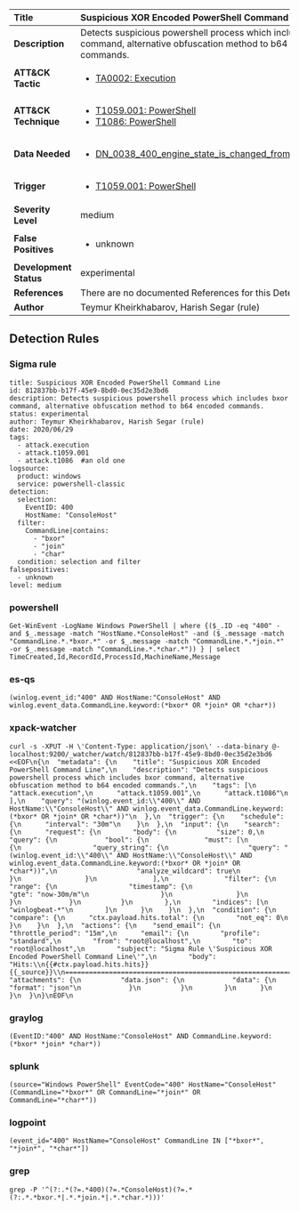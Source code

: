 | Title                    | Suspicious XOR Encoded PowerShell Command Line       |
|:-------------------------|:------------------|
| **Description**          | Detects suspicious powershell process which includes bxor command, alternative obfuscation method to b64 encoded commands. |
| **ATT&amp;CK Tactic**    |  <ul><li>[TA0002: Execution](https://attack.mitre.org/tactics/TA0002)</li></ul>  |
| **ATT&amp;CK Technique** | <ul><li>[T1059.001: PowerShell](https://attack.mitre.org/techniques/T1059.001)</li><li>[T1086: PowerShell](https://attack.mitre.org/techniques/T1086)</li></ul>  |
| **Data Needed**          | <ul><li>[DN_0038_400_engine_state_is_changed_from_none_to_available](../Data_Needed/DN_0038_400_engine_state_is_changed_from_none_to_available.md)</li></ul>  |
| **Trigger**              | <ul><li>[T1059.001: PowerShell](../Triggers/T1059.001.md)</li></ul>  |
| **Severity Level**       | medium |
| **False Positives**      | <ul><li>unknown</li></ul>  |
| **Development Status**   | experimental |
| **References**           |  There are no documented References for this Detection Rule yet  |
| **Author**               | Teymur Kheirkhabarov, Harish Segar (rule) |


## Detection Rules

### Sigma rule

```
title: Suspicious XOR Encoded PowerShell Command Line
id: 812837bb-b17f-45e9-8bd0-0ec35d2e3bd6
description: Detects suspicious powershell process which includes bxor command, alternative obfuscation method to b64 encoded commands.
status: experimental
author: Teymur Kheirkhabarov, Harish Segar (rule)
date: 2020/06/29
tags:
  - attack.execution
  - attack.t1059.001
  - attack.t1086  #an old one
logsource:
  product: windows
  service: powershell-classic
detection:
  selection:
    EventID: 400
    HostName: "ConsoleHost"
  filter:
    CommandLine|contains:
      - "bxor"
      - "join"
      - "char"
  condition: selection and filter
falsepositives:
  - unknown
level: medium

```





### powershell
    
```
Get-WinEvent -LogName Windows PowerShell | where {($_.ID -eq "400" -and $_.message -match "HostName.*ConsoleHost" -and ($_.message -match "CommandLine.*.*bxor.*" -or $_.message -match "CommandLine.*.*join.*" -or $_.message -match "CommandLine.*.*char.*")) } | select TimeCreated,Id,RecordId,ProcessId,MachineName,Message
```


### es-qs
    
```
(winlog.event_id:"400" AND HostName:"ConsoleHost" AND winlog.event_data.CommandLine.keyword:(*bxor* OR *join* OR *char*))
```


### xpack-watcher
    
```
curl -s -XPUT -H \'Content-Type: application/json\' --data-binary @- localhost:9200/_watcher/watch/812837bb-b17f-45e9-8bd0-0ec35d2e3bd6 <<EOF\n{\n  "metadata": {\n    "title": "Suspicious XOR Encoded PowerShell Command Line",\n    "description": "Detects suspicious powershell process which includes bxor command, alternative obfuscation method to b64 encoded commands.",\n    "tags": [\n      "attack.execution",\n      "attack.t1059.001",\n      "attack.t1086"\n    ],\n    "query": "(winlog.event_id:\\"400\\" AND HostName:\\"ConsoleHost\\" AND winlog.event_data.CommandLine.keyword:(*bxor* OR *join* OR *char*))"\n  },\n  "trigger": {\n    "schedule": {\n      "interval": "30m"\n    }\n  },\n  "input": {\n    "search": {\n      "request": {\n        "body": {\n          "size": 0,\n          "query": {\n            "bool": {\n              "must": [\n                {\n                  "query_string": {\n                    "query": "(winlog.event_id:\\"400\\" AND HostName:\\"ConsoleHost\\" AND winlog.event_data.CommandLine.keyword:(*bxor* OR *join* OR *char*))",\n                    "analyze_wildcard": true\n                  }\n                }\n              ],\n              "filter": {\n                "range": {\n                  "timestamp": {\n                    "gte": "now-30m/m"\n                  }\n                }\n              }\n            }\n          }\n        },\n        "indices": [\n          "winlogbeat-*"\n        ]\n      }\n    }\n  },\n  "condition": {\n    "compare": {\n      "ctx.payload.hits.total": {\n        "not_eq": 0\n      }\n    }\n  },\n  "actions": {\n    "send_email": {\n      "throttle_period": "15m",\n      "email": {\n        "profile": "standard",\n        "from": "root@localhost",\n        "to": "root@localhost",\n        "subject": "Sigma Rule \'Suspicious XOR Encoded PowerShell Command Line\'",\n        "body": "Hits:\\n{{#ctx.payload.hits.hits}}{{_source}}\\n================================================================================\\n{{/ctx.payload.hits.hits}}",\n        "attachments": {\n          "data.json": {\n            "data": {\n              "format": "json"\n            }\n          }\n        }\n      }\n    }\n  }\n}\nEOF\n
```


### graylog
    
```
(EventID:"400" AND HostName:"ConsoleHost" AND CommandLine.keyword:(*bxor* *join* *char*))
```


### splunk
    
```
(source="Windows PowerShell" EventCode="400" HostName="ConsoleHost" (CommandLine="*bxor*" OR CommandLine="*join*" OR CommandLine="*char*"))
```


### logpoint
    
```
(event_id="400" HostName="ConsoleHost" CommandLine IN ["*bxor*", "*join*", "*char*"])
```


### grep
    
```
grep -P '^(?:.*(?=.*400)(?=.*ConsoleHost)(?=.*(?:.*.*bxor.*|.*.*join.*|.*.*char.*)))'
```



